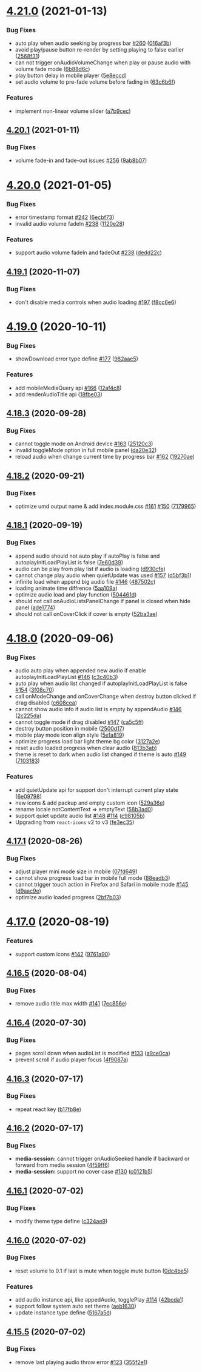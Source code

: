 # [4.21.0](https://github.com/lijinke666/react-music-player/compare/v4.20.1...v4.21.0) (2021-01-13)


### Bug Fixes

* auto play when audio seeking by progress bar [#260](https://github.com/lijinke666/react-music-player/issues/260) ([016af3b](https://github.com/lijinke666/react-music-player/commit/016af3b7793b648fde7e3e8ed849dece39876c68))
* avoid play/pause button re-render by setting playing to false earlier ([2568f31](https://github.com/lijinke666/react-music-player/commit/2568f31e325e139c65b4b92de1e206bcb2ebc26d))
* can not trigger onAudioVolumeChange when play or pause audio with volume fade mode ([6b88d6c](https://github.com/lijinke666/react-music-player/commit/6b88d6c7ad3a113ee4bf62535558c46dd3ac23ef))
* play button delay in mobile player ([5e8eccd](https://github.com/lijinke666/react-music-player/commit/5e8eccdf15eb89c086a051eb32903e9bccfba97b))
* set audio volume to pre-fade volume before fading in ([63c6b6f](https://github.com/lijinke666/react-music-player/commit/63c6b6fe57575a288d44b2584fc7b1e64a8eb5c0))


### Features

* implement non-linear volume slider ([a7b9cec](https://github.com/lijinke666/react-music-player/commit/a7b9cec7168b4dec798d489aaa843207628e8c11))

## [4.20.1](https://github.com/lijinke666/react-music-player/compare/v4.20.0...v4.20.1) (2021-01-11)


### Bug Fixes

* volume fade-in and fade-out issues [#256](https://github.com/lijinke666/react-music-player/issues/256) ([9ab8b07](https://github.com/lijinke666/react-music-player/commit/9ab8b07b070fbd21dc4ee648eec54f0bf17c92ed))

# [4.20.0](https://github.com/lijinke666/react-music-player/compare/v4.19.1...v4.20.0) (2021-01-05)


### Bug Fixes

* error timestamp format [#242](https://github.com/lijinke666/react-music-player/issues/242) ([6ecbf73](https://github.com/lijinke666/react-music-player/commit/6ecbf737f6c5d8f3accdaca1f8542b2f20d4685e))
* invalid audio volume fadeIn [#238](https://github.com/lijinke666/react-music-player/issues/238) ([1120e28](https://github.com/lijinke666/react-music-player/commit/1120e286c6ca4e645b07e293ce59dd004a941ddc))


### Features

* support audio volume fadeIn and fadeOut [#238](https://github.com/lijinke666/react-music-player/issues/238) ([dedd22c](https://github.com/lijinke666/react-music-player/commit/dedd22c73b1415e8c3f5fcedcd00e97637610652))

## [4.19.1](https://github.com/lijinke666/react-music-player/compare/v4.19.0...v4.19.1) (2020-11-07)


### Bug Fixes

* don't disable media controls when audio loading [#197](https://github.com/lijinke666/react-music-player/issues/197) ([f8cc6e6](https://github.com/lijinke666/react-music-player/commit/f8cc6e69dc92b8e390c7afd5aaee9973540dc196))

# [4.19.0](https://github.com/lijinke666/react-music-player/compare/v4.18.3...v4.19.0) (2020-10-11)


### Bug Fixes

* showDownload error type define [#177](https://github.com/lijinke666/react-music-player/issues/177) ([982aae5](https://github.com/lijinke666/react-music-player/commit/982aae5160b666af9b1e268ad6d21eccd67f365b))


### Features

* add mobileMediaQuery api [#166](https://github.com/lijinke666/react-music-player/issues/166) ([12af4c8](https://github.com/lijinke666/react-music-player/commit/12af4c858aaed9052d3d3d09b4b63b98b893b231))
* add renderAudioTitle api ([18fbe03](https://github.com/lijinke666/react-music-player/commit/18fbe037840374d6bf681cdb46f76e4588b997a6))

## [4.18.3](https://github.com/lijinke666/react-music-player/compare/v4.18.2...v4.18.3) (2020-09-28)


### Bug Fixes

* cannot toggle mode on Android device [#163](https://github.com/lijinke666/react-music-player/issues/163) ([25120c3](https://github.com/lijinke666/react-music-player/commit/25120c30d00aa5b31ce275fbff4ccb06a0158bd9))
* invalid toggleMode option in full mobile panel ([da20e32](https://github.com/lijinke666/react-music-player/commit/da20e32247659539e0238b2be9b93850458a1fd0))
* reload audio when change current time by progress bar [#162](https://github.com/lijinke666/react-music-player/issues/162) ([19270ae](https://github.com/lijinke666/react-music-player/commit/19270ae3141918195fd0ace95fa0ca64c63d5f91))

## [4.18.2](https://github.com/lijinke666/react-music-player/compare/v4.18.1...v4.18.2) (2020-09-21)


### Bug Fixes

* optimize umd output name & add index.module.css  [#161](https://github.com/lijinke666/react-music-player/issues/161) [#150](https://github.com/lijinke666/react-music-player/issues/150) ([7179965](https://github.com/lijinke666/react-music-player/commit/717996559ee77361a214a99b361c30fed697fa94))

## [4.18.1](https://github.com/lijinke666/react-music-player/compare/v4.18.0...v4.18.1) (2020-09-19)


### Bug Fixes

* append audio should not auto play if autoPlay is false and autoplayInitLoadPlayList is false ([7e60d39](https://github.com/lijinke666/react-music-player/commit/7e60d39444823f9fc3d9d74dc8b71e386a0d0d1c))
* audio can be play from play list if audio is loading ([d930cfe](https://github.com/lijinke666/react-music-player/commit/d930cfe8c1f04a3ba623c3960e29afcb2cf0f95d))
* cannot change play audio when quietUpdate was used [#157](https://github.com/lijinke666/react-music-player/issues/157) ([d5bf3b1](https://github.com/lijinke666/react-music-player/commit/d5bf3b1e92ea2bd2a185b4cef8d034b16b791c8f))
* infinite load when append big audio file [#146](https://github.com/lijinke666/react-music-player/issues/146) ([487502c](https://github.com/lijinke666/react-music-player/commit/487502cc35afccde46a1bd835307c5e031c83c9e))
* loading animate time diffrence ([5aa109a](https://github.com/lijinke666/react-music-player/commit/5aa109a25820edd9cfc2633d80b4ef3b203da5f8))
* optimize audio load and play function ([504461d](https://github.com/lijinke666/react-music-player/commit/504461d091ca4839f92bae4cffbc3d5a65900212))
* should not call onAudioListsPanelChange if panel is closed when hide panel ([ade1774](https://github.com/lijinke666/react-music-player/commit/ade1774f68157816e979600fbde9186f8c0f401a))
* should not call onCoverClick if cover is empty ([52ba3ae](https://github.com/lijinke666/react-music-player/commit/52ba3ae4a5257b080735d152df552569c56445b9))

# [4.18.0](https://github.com/lijinke666/react-music-player/compare/v4.17.1...v4.18.0) (2020-09-06)


### Bug Fixes

* audio auto play when appended new audio if enable autoplayInitLoadPlayList [#146](https://github.com/lijinke666/react-music-player/issues/146) ([c3c40b3](https://github.com/lijinke666/react-music-player/commit/c3c40b3974332eea270bd58046dec77b7355f4a5))
* auto play when audio list changed if autoplayInitLoadPlayList is false [#154](https://github.com/lijinke666/react-music-player/issues/154) ([3f08c70](https://github.com/lijinke666/react-music-player/commit/3f08c70a9625ec64c03e0e0326151f3caf2c5f76))
* call onModeChange and onCoverChange  when destroy button clicked if drag disabled ([c608cea](https://github.com/lijinke666/react-music-player/commit/c608cea5f3f8c6dd25fe7134b1861b64e6498aa3))
* cannot show audio info if audio list is empty by appendAudio [#146](https://github.com/lijinke666/react-music-player/issues/146) ([2c225da](https://github.com/lijinke666/react-music-player/commit/2c225da4b5c71460719eb6e1694113417ff594a6))
* cannot toggle mode if drag disabled [#147](https://github.com/lijinke666/react-music-player/issues/147) ([ca5c5ff](https://github.com/lijinke666/react-music-player/commit/ca5c5ff3f648536f9adba21851d96b4b95f7c792))
* destroy button position in mobile ([2500d17](https://github.com/lijinke666/react-music-player/commit/2500d171f5c79eae603a27a326534fa5d832da35))
* mobile play mode icon align style ([5e1a819](https://github.com/lijinke666/react-music-player/commit/5e1a81941ff7579f3844df843e41f67067120ca3))
* optimize progress load bar light theme bg color ([3127a2e](https://github.com/lijinke666/react-music-player/commit/3127a2e04ecc6b023bf240b53678c02bce5e043d))
* reset audio loaded progress when clear audio ([813b3ab](https://github.com/lijinke666/react-music-player/commit/813b3ab68a7ab6e2493aaa25f6793618fb1a506f))
* theme is reset to dark when audio list changed if theme is auto [#149](https://github.com/lijinke666/react-music-player/issues/149) ([7103183](https://github.com/lijinke666/react-music-player/commit/71031838178c96c4bdf848f087ec5849777447e6))


### Features

* add quietUpdate api for support don't interrupt current play state ([6e09798](https://github.com/lijinke666/react-music-player/commit/6e0979894a026bbb4cc3307366f9c0b4fb12f391))
* new icons & add packup and empty custom icon ([529a36e](https://github.com/lijinke666/react-music-player/commit/529a36e301d5725b0448e66438332b6b79bf61ac))
* rename locale notContentText => emptyText ([58b3ad0](https://github.com/lijinke666/react-music-player/commit/58b3ad093831d9d9ad89b473ffeb12982404e24e))
* support quiet update audio list [#148](https://github.com/lijinke666/react-music-player/issues/148) [#114](https://github.com/lijinke666/react-music-player/issues/114) ([c98105b](https://github.com/lijinke666/react-music-player/commit/c98105b84b218af318dcf2140df433cfd3da0d93))
* Upgrading from `react-icons` v2 to v3 ([fe3ec35](https://github.com/lijinke666/react-music-player/commit/fe3ec35beeec3fcc666cac94426aab0d4d953881))

## [4.17.1](https://github.com/lijinke666/react-music-player/compare/v4.17.0...v4.17.1) (2020-08-26)


### Bug Fixes

* adjust player mini mode size in mobile ([07fd649](https://github.com/lijinke666/react-music-player/commit/07fd649edb7199ce52f2b97e2945ae8c12127bc4))
* cannot show progress load bar in mobile full mode ([88eadb3](https://github.com/lijinke666/react-music-player/commit/88eadb3a15d5fafe2d12066f8194ad0ca5d24dfe))
* cannot trigger touch action in Firefox and Safari in mobile mode [#145](https://github.com/lijinke666/react-music-player/issues/145) ([d9aac9e](https://github.com/lijinke666/react-music-player/commit/d9aac9ef1dc4d5504e8c30702df3a79f48eec3bd))
* optimize audio loaded progress ([2bf7b03](https://github.com/lijinke666/react-music-player/commit/2bf7b03b12d796e21e6b62375e030c2a1aa6de37))

# [4.17.0](https://github.com/lijinke666/react-music-player/compare/v4.16.5...v4.17.0) (2020-08-19)


### Features

* support custom icons [#142](https://github.com/lijinke666/react-music-player/issues/142) ([9761a90](https://github.com/lijinke666/react-music-player/commit/9761a90947f701c4aa5539e8911f3e3f1a96aeac))

## [4.16.5](https://github.com/lijinke666/react-music-player/compare/v4.16.4...v4.16.5) (2020-08-04)


### Bug Fixes

* remove audio title max width [#141](https://github.com/lijinke666/react-music-player/issues/141) ([7ec856e](https://github.com/lijinke666/react-music-player/commit/7ec856ec864078a8ff8345e465aa00d0344b8f4d))

## [4.16.4](https://github.com/lijinke666/react-music-player/compare/v4.16.3...v4.16.4) (2020-07-30)


### Bug Fixes

* pages scroll down when audioList is modified [#133](https://github.com/lijinke666/react-music-player/issues/133) ([a9ce0ca](https://github.com/lijinke666/react-music-player/commit/a9ce0cadaff652c4a262f778ed7265f544778b3c))
* prevent scroll if audio player focus ([4f9087a](https://github.com/lijinke666/react-music-player/commit/4f9087a9489d829238db9a31267c7f1890bb7654))

## [4.16.3](https://github.com/lijinke666/react-music-player/compare/v4.16.2...v4.16.3) (2020-07-17)


### Bug Fixes

* repeat react key ([b17fb8e](https://github.com/lijinke666/react-music-player/commit/b17fb8ec95a3fad8ed4a36c9c3addd752a3d1d54))

## [4.16.2](https://github.com/lijinke666/react-music-player/compare/v4.16.1...v4.16.2) (2020-07-17)


### Bug Fixes

* **media-session:** cannot trigger onAudioSeeked handle if backward or forward from media session ([4f59ff6](https://github.com/lijinke666/react-music-player/commit/4f59ff6b67851a1a2b6b831dd384daf334132973))
* **media-session:** support no cover case [#130](https://github.com/lijinke666/react-music-player/issues/130) ([c0121b5](https://github.com/lijinke666/react-music-player/commit/c0121b51f349f6ab89d093acbe3d1ac332421634))

## [4.16.1](https://github.com/lijinke666/react-music-player/compare/v4.16.0...v4.16.1) (2020-07-02)


### Bug Fixes

* modify theme type define ([c324ae9](https://github.com/lijinke666/react-music-player/commit/c324ae94cb03f5da829181d7916334ef0689fdc0))

## [4.16.0](https://github.com/lijinke666/react-music-player/compare/v4.15.5...v4.16.0) (2020-07-02)


### Bug Fixes

* reset volume to 0.1 if last is mute when toggle mute button ([0dc4be5](https://github.com/lijinke666/react-music-player/commit/0dc4be5d32e704fd6f9dc889e89df56fc8be7617))


### Features

* add audio instance api, like appedAudio, togglePlay [#114](https://github.com/lijinke666/react-music-player/issues/114) ([42bcda1](https://github.com/lijinke666/react-music-player/commit/42bcda1d2851d7a73871bd9f9e4a7e3d3f03b81b))
* support follow system auto set theme ([aeb1630](https://github.com/lijinke666/react-music-player/commit/aeb163063fbaebbc195d2f2d71a26b731f6ec50e))
* update instance type define ([5167a5d](https://github.com/lijinke666/react-music-player/commit/5167a5d960f585fcb248bebfc3b48c3f89529ca9))

## [4.15.5](https://github.com/lijinke666/react-music-player/compare/v4.15.4...v4.15.5) (2020-07-02)


### Bug Fixes

* remove last playing audio throw error [#123](https://github.com/lijinke666/react-music-player/issues/123) ([355f2e1](https://github.com/lijinke666/react-music-player/commit/355f2e171ff84338be5df3a745c9f8193af304ea))
